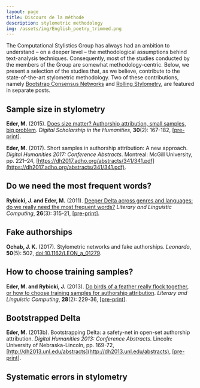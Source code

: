 ```yaml
---
layout: page
title: Discours de la méthode
description: stylometric methodology
img: /assets/img/English_poetry_trimmed.png
---
```


The Computational Stylistics Group has always had an ambition to understand – on a deeper level – the methodological assumptions behind text-analysis techniques. Consequently, most of the studies conducted by the members of the Group are somewhat methodology-centric. Below, we present a selection of the studies that, as we believe, contribute to the state-of-the-art stylometric methodology. Two of these contributions, namely [Bootstrap Consensus Networks](https://computationalstylistics.github.io/projects/06_bootstrap_networks/) and [Rolling Stylometry](https://computationalstylistics.github.io/projects/05_rolling_stylometry/), are featured in separate posts.


## Sample size in stylometry

**Eder, M.** (2015). [Does size matter? Authorship attribution, small samples, big problem](https://academic.oup.com/dsh/article/30/2/167/390738). _Digital Scholarship in the Humanities_, **30**(2): 167-182, [[pre-print](https://github.com/computationalstylistics/preprints/blob/master/Eder_Does_size_matter.pdf)].

**Eder, M.** (2017). Short samples in authorship attribution: A new approach. _Digital Humanities 2017: Conference Abstracts_. Montreal: McGill University, pp. 221–24, [https://dh2017.adho.org/abstracts/341/341.pdf](https://dh2017.adho.org/abstracts/341/341.pdf).



## Do we need the most frequent words?

**Rybicki, J. and Eder, M.** (2011). [Deeper Delta across genres and languages: do we really need the most frequent words?](https://academic.oup.com/dsh/article/26/3/315/1149353) _Literary and Linguistic Computing_, **26**(3): 315-21, [[pre-print](https://github.com/computationalstylistics/preprints/blob/master/Rybicki%20Eder%20Deeper%20Delta%20LLC%20corrected%20and%20submitted.pdf)].


## Fake authorships

**Ochab, J. K.** (2017). Stylometric networks and fake authorships. _Leonardo_, **50**(5): 502, [doi:10.1162/LEON_a_01279](http://dx.doi.org/10.1162/LEON_a_01279).




## How to choose training samples?

**Eder, M. and Rybicki, J.** (2013). [Do birds of a feather really flock together, or how to choose training samples for authorship attribution](http://llc.oxfordjournals.org/content/28/2/229). _Literary and Linguistic Computing_, **28**(2): 229-36, [[pre-print](https://github.com/computationalstylistics/preprints/blob/master/Eder-Rybicki_How_to_choose.pdf)].



## Bootstrapped Delta

**Eder, M.** (2013b). Bootstrapping Delta: a safety-net in open-set authorship attribution. _Digital Humanities 2013: Conference Abstracts_. Lincoln: University of Nebraska-Lincoln, pp. 169-72, [http://dh2013.unl.edu/abstracts](http://dh2013.unl.edu/abstracts), [[pre-print](https://github.com/computationalstylistics/preprints/blob/master/m-eder_bootstrapping_delta.pdf)].


## Systematic errors in stylometry


